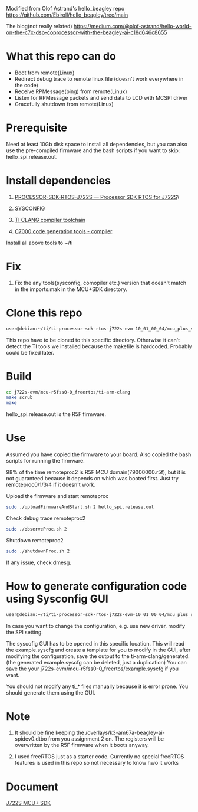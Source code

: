 Modified from Olof Astrand's hello_beagley repo
https://github.com/Ebiroll/hello_beagley/tree/main

The blog(not really related)
https://medium.com/@olof-astrand/hello-world-on-the-c7x-dsp-coprocessor-with-the-beagley-ai-c18d646c8655

# What this repo can do
- Boot from remote(Linux)
- Redirect debug trace to remote linux file (doesn't work everywhere in the code)
- Receive RPMessage(ping) from remote(Linux)
- Listen for RPMessage packets and send data to LCD with MCSPI driver
- Gracefully shutdown from remote(Linux)

# Prerequisite
Need at least 10Gb disk space to install all dependencies, but you can also use the pre-compiled firmware and the bash scripts if you want to skip: hello_spi.release.out.

# Install dependencies
1. [PROCESSOR-SDK-RTOS-J722S — Processor SDK RTOS for J722S](https://www.ti.com/tool/PROCESSOR-SDK-J722S)\

2. [SYSCONFIG](https://www.ti.com/tool/download/SYSCONFIG)

3. [TI CLANG compiler toolchain](https://dr-download.ti.com/software-development/ide-configuration-compiler-or-debugger/MD-ayxs93eZNN/3.2.2.LTS/ti_cgt_armllvm_3.2.2.LTS_linux-x64_installer.bin)

4. [C7000 code generation tools - compiler](https://www.ti.com/tool/C7000-CGT)

Install all above tools to ~/ti


# Fix
1. Fix the any tools(sysconfig, comopiler etc.) version that doesn't match in the imports.mak in the MCU+SDK directory.

# Clone this repo
```bash
user@debian:~/ti/ti-processor-sdk-rtos-j722s-evm-10_01_00_04/mcu_plus_sdk_j722s_10_01_00_22/examples
```
This repo have to be cloned to this specific directory. Otherwise it can't detect the TI tools we installed because the makefile is hardcoded. Probably could be fixed later.

# Build
```bash
cd j722s-evm/mcu-r5fss0-0_freertos/ti-arm-clang
make scrub
make
```
hello_spi.release.out is the R5F firmware.

# Use
Assumed you have copied the firmware to your board. Also copied the bash scripts for running the firmware.

98% of the time remoteproc2 is R5F MCU domain(79000000.r5f), but it is not guaranteed because it depends on which was booted first. Just try remoteproc0/1/3/4 if it doesn't work.

Upload the firmware and start remoteproc
```bash
sudo ./uploadFirmwareAndStart.sh 2 hello_spi.release.out
```

Check debug trace remoteproc2
```bash
sudo ./observeProc.sh 2
```

Shutdown remoteproc2
```bash
sudo ./shutdownProc.sh 2
```

If any issue, check dmesg.
# How to generate configuration code using Sysconfig GUI
```bash
user@debian:~/ti/ti-processor-sdk-rtos-j722s-evm-10_01_00_04/mcu_plus_sdk_j722s_10_01_00_22$ gmake -s -C examples/hello_beagley_spi/j722s-evm/mcu-r5fss0-0_freertos/ti-arm-clang/ syscfg-gui
```
In case you want to change the configuration, e.g. use new driver, modify the SPI setting.

The syscofig GUI has to be opened in this specific location. This will read the example.syscfg and create a template for you to modify in the GUI, after modifying the configuration, save the output to the ti-arm-clang/generated.(the generated example.syscfg can be deleted, just a duplication) You can save the your j722s-evm/mcu-r5fss0-0_freertos/example.syscfg if you want.

You should not modify any ti_* files manually because it is error prone. You should generate them using the GUI.



# Note
1. It should be fine keeping the /overlays/k3-am67a-beagley-ai-spidev0.dtbo from you assignment 2 on. The registers will be overwritten by the R5F firmware when it boots anyway.

2. I used freeRTOS just as a starter code. Currently no special freeRTOS features is used in this repo so not necessary to know hwo it works


# Document
[J722S MCU+ SDK](https://software-dl.ti.com/jacinto7/esd/processor-sdk-rtos-j722s/10_01_00_04/exports/docs/mcu_plus_sdk_j722s_10_01_00_22/docs/api_guide_j722s/index.html)